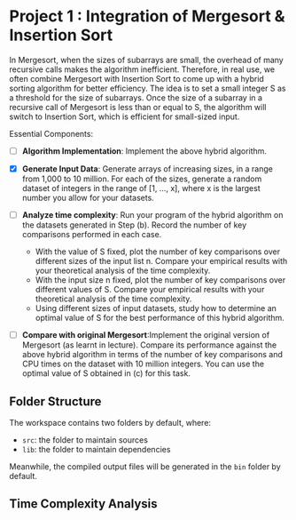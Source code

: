 # Project 1 : Integration of Mergesort & Insertion Sort
In Mergesort, when the sizes of subarrays are small, the overhead of many recursive
calls makes the algorithm inefficient. Therefore, in real use, we often combine
Mergesort with Insertion Sort to come up with a hybrid sorting algorithm for better
efficiency. The idea is to set a small integer S as a threshold for the size of subarrays.
Once the size of a subarray in a recursive call of Mergesort is less than or equal to S,
the algorithm will switch to Insertion Sort, which is efficient for small-sized input.

Essential Components:

- [ ] **Algorithm Implementation**: Implement the above hybrid algorithm.
- [x] **Generate Input Data**: Generate arrays of increasing sizes, in a range from
1,000 to 10 million. For each of the sizes, generate a random dataset of integers
in the range of [1, …, x], where x is the largest number you allow for your
datasets.
- [ ] **Analyze time complexity**: 
   Run your program of the hybrid algorithm on the
datasets generated in Step (b). Record the number of key comparisons
performed in each case.
   * With the value of S fixed, plot the number of key comparisons over
different sizes of the input list n. Compare your empirical results with
your theoretical analysis of the time complexity.
   *  With the input size n fixed, plot the number of key comparisons over
different values of S. Compare your empirical results with your
theoretical analysis of the time complexity.
   *  Using different sizes of input datasets, study how to determine an
optimal value of S for the best performance of this hybrid algorithm.
- [ ] **Compare with original Mergesort**:Implement the original version of
Mergesort (as learnt in lecture). Compare its performance against the above
hybrid algorithm in terms of the number of key comparisons and CPU times on
the dataset with 10 million integers. You can use the optimal value of S obtained
in (c) for this task.



## Folder Structure

The workspace contains two folders by default, where:

- `src`: the folder to maintain sources
- `lib`: the folder to maintain dependencies

Meanwhile, the compiled output files will be generated in the `bin` folder by default.


## Time Complexity Analysis

